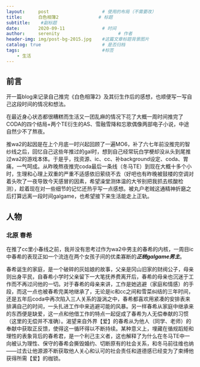 ```yaml
---
layout:     post                    # 使用的布局（不需要改）
title:      白色相簿2               # 标题 
subtitle:    #副标题
date:       2020-09-11              # 时间
author:     serenity                      # 作者
header-img: img/post-bg-2015.jpg    #这篇文章标题背景图片
catalog: true                       # 是否归档
tags:                               #标签
    - 生活
---
```


## 前言

开一篇blog来记录自己推完《白色相簿2》及其衍生作后的感想，也顺便写一写自己这段时间的情况和想法。  

在最近身心状态都很糟糕而生活又一团乱麻的情况下花了大概一周时间推完了CODA的四个结局+两个TE衍生的AS、雪融雪降和忘歌偶像两部电子小说，中途自然少不了熬夜。  

推wa2的起因是在上个月底一时兴起回顾了一遍MO6，补了六七年前没推完的智纱线之后，回忆自己这些年推过的gal时，想到自己经常玩白学梗却没从头到尾推过wa2的游戏本体。于是乎，找资源、ic、cc、补background设定、coda、胃痛，一气呵成。从昨晚熬夜推完coda最后一条线（冬马TE）到现在大概十多个小时，生理和心理上双重的严重不适感依旧萦绕不去（好吧也有昨晚被鼓楼的空调对着头吹了一夜导致今天感冒的因素，希望澡堂测体温的大爷别把我抓去核酸检测），趁着现在对一些细节的记忆还热乎写一点感想。被丸户老贼这通精神折磨之后打算远离一段时间galgame，也希望接下来生活能走上正轨。  

## 人物

### 北原 春希

在推了cc里小春线之前，我并没有思考过作为wa2中男主的春希的内核，一周目ic中春希的表现正如一个流连在两个女孩子间的优柔寡断的***正统galgame男主***。

春希诞生的家庭，是一个破碎的灰姑娘的故事，父亲是冈山旧家的财阀公子，母亲则出身平民，自春希小学时父亲留下一大笔抚养费离开后，春希的母亲也沉迷于工作而不再过问他的一切。对于春希的母亲来讲，工作是她逃避（家庭和情感）的手段，而这一点也被春希完美地继承了，无论是ic和cc之间和雪菜纠结的三年时间，还是五年后coda中再次陷入三人关系的漩涡之中，春希都喜欢用紧凑的安排表来排满自己的时间，一头扎进工作中来逃避可能的风暴。另一样春希从家庭中继承来的东西便是缺爱，这一点和他借工作的特点一起促成了春希为人无偿奉献的习惯（这里的无偿并不准确）。渴望来自外界【爱】的春希从为他人（同学、老师）的奉献中获取正反馈，使得这一循环得以不断持续。某种意义上，埋藏在循规蹈矩和理性的表象背后的春希君，是一个利己主义者，这也解释了为什么在冬马TE中一向被认为理性、保守的春希会撕毁婚约、切断原有的社会关系，和冬马前往维也纳——过去让他源源不断获取他人关心和认可的社会责任和道德感已经变为了束缚他获得所需【爱】的枷锁。

